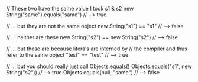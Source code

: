 // These two have the same value I took s1 & s2
new String("same").equals("same") // --> true 

// ... but they are not the same object
new String("s1") == "s1" // --> false 

// ... neither are these
new String("s2") == new String("s2") // --> false 

// ... but these are because literals are interned by 
// the compiler and thus refer to the same object
"test" == "test" // --> true 

// ... but you should really just call Objects.equals()
Objects.equals("s1", new String("s2")) // --> true
Objects.equals(null, "same") // --> false
